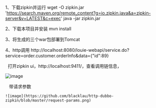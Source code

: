 1、下载zipkin并运行
  wget -O zipkin.jar 'https://search.maven.org/remote_content?g=io.zipkin.java&a=zipkin-server&v=LATEST&c=exec'
  java -jar zipkin.jar
  
2、下载本项目并安装
  mvn install
  
3、将生成的三个war包部署到Tomcat

4、http调用
   http://localhost:8080/louie-webapi/service.do?service=order.customer.orderInfo&data={"id":89}
   
   
   打开zipkin ui，http://localhost:9411/，查看调用链信息， 
   
   
   ![image](https://github.com/blacklau/http-dubbo-zipkin/blob/master/trace-info.png)
   
    带请求参数
    
    ![image](https://github.com/blacklau/http-dubbo-zipkin/blob/master/request-params.png)
   
